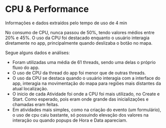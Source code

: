# CPU & Performance

Informações e dados extraídos pelo tempo de uso de 4 min

No consumo de CPU, nunca passou de 50%, tendo valores médios entre 20% e 45%. O uso da CPU foi destacado enquanto o usuário interagia diretamente no app, principalmente quando deslizaba o botão no mapa.

Segue alguns dados e análises:

- Foram utilizadas uma média de 61 threads, sendo uma delas o próprio fluxo do app.
- O uso de CPU da thread do app foi menor que de outras threads.
- O uso da CPU se destaca quando o usuário interagia com a interface do app, interagia na movimentação do mapa para regiões mais distantes da atual localização.
- O inicio de cada Atividade foi onde a CPU foi mais utilizado, no Create e Start. Como esperado, pois eram onde grande das inicializações e chamadas eram feitas.
- Em atividades mais simples, como na criação do evento (um formulário), o uso de cpu caiu bastante, só possuindo elevação dos valores na interação ou quando popups de Hora e Data apareciam.
